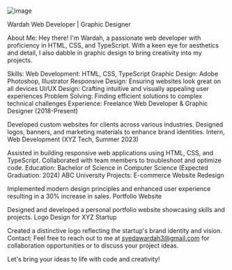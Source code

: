 ![image](https://github.com/syedawardah3/syedawardah3/assets/148571080/4baef7cf-a2ce-44b5-8217-43a1bce49336)




Wardah
Web Developer | Graphic Designer

About Me:
Hey there! I'm Wardah, a passionate web developer with proficiency in HTML, CSS, and TypeScript. With a keen eye for aesthetics and detail, I also dabble in graphic design to bring creativity into my projects.

Skills:
Web Development: HTML, CSS, TypeScript
Graphic Design: Adobe Photoshop, Illustrator
Responsive Design: Ensuring websites look great on all devices
UI/UX Design: Crafting intuitive and visually appealing user experiences
Problem Solving: Finding efficient solutions to complex technical challenges
Experience:
Freelance Web Developer & Graphic Designer (2018-Present)

Developed custom websites for clients across various industries.
Designed logos, banners, and marketing materials to enhance brand identities.
Intern, Web Development (XYZ Tech, Summer 2023)

Assisted in building responsive web applications using HTML, CSS, and TypeScript.
Collaborated with team members to troubleshoot and optimize code.
Education:
Bachelor of Science in Computer Science (Expected Graduation: 2024)
ABC University
Projects:
E-commerce Website Redesign

Implemented modern design principles and enhanced user experience resulting in a 30% increase in sales.
Portfolio Website

Designed and developed a personal portfolio website showcasing skills and projects.
Logo Design for XYZ Startup

Created a distinctive logo reflecting the startup's brand identity and vision.
Contact:
Feel free to reach out to me at syedawardah3@gmail.com for collaboration opportunities or to discuss your project ideas.

Let's bring your ideas to life with code and creativity!

